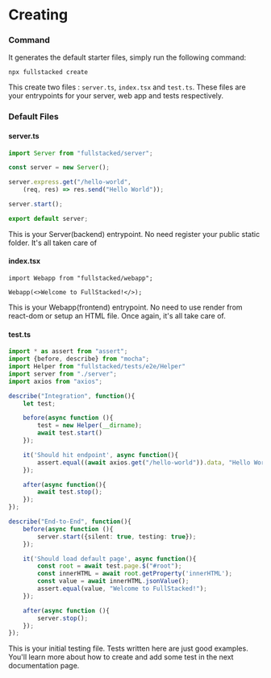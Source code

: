 # Creating

### Command
It generates the default starter files, simply run the following command:
```shell
npx fullstacked create
```
This create two files : `server.ts`, `index.tsx` and `test.ts`. 
These files are your entrypoints for your server, web app and tests respectively.

### Default Files
#### server.ts
```ts
import Server from "fullstacked/server";

const server = new Server();

server.express.get("/hello-world",
    (req, res) => res.send("Hello World"));

server.start();

export default server;
```
This is your Server(backend) entrypoint. No need register your public static folder. It's all taken care of

#### index.tsx
```tsx
import Webapp from "fullstacked/webapp";

Webapp(<>Welcome to FullStacked!</>);
```
This is your Webapp(frontend) entrypoint. No need to use render from react-dom or setup an HTML file. Once again, it's all take care of.

#### test.ts
```ts
import * as assert from "assert";
import {before, describe} from "mocha";
import Helper from "fullstacked/tests/e2e/Helper"
import server from "./server";
import axios from "axios";

describe("Integration", function(){
    let test;

    before(async function (){
        test = new Helper(__dirname);
        await test.start()
    });

    it('Should hit endpoint', async function(){
        assert.equal((await axios.get("/hello-world")).data, "Hello World")
    });

    after(async function(){
        await test.stop();
    });
});

describe("End-to-End", function(){
    before(async function (){
        server.start({silent: true, testing: true});
    });

    it('Should load default page', async function(){
        const root = await test.page.$("#root");
        const innerHTML = await root.getProperty('innerHTML');
        const value = await innerHTML.jsonValue();
        assert.equal(value, "Welcome to FullStacked!");
    });

    after(async function (){
        server.stop();
    });
});
```
This is your initial testing file. Tests written here are just good examples. You'll learn more about how to create and add some test in the next documentation page.
